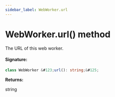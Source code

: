 ```yaml
---
sidebar_label: WebWorker.url
---
```


# WebWorker.url() method

The URL of this web worker.

#### Signature:

```typescript
class WebWorker &#123;url(): string;&#125;
```

**Returns:**

string
